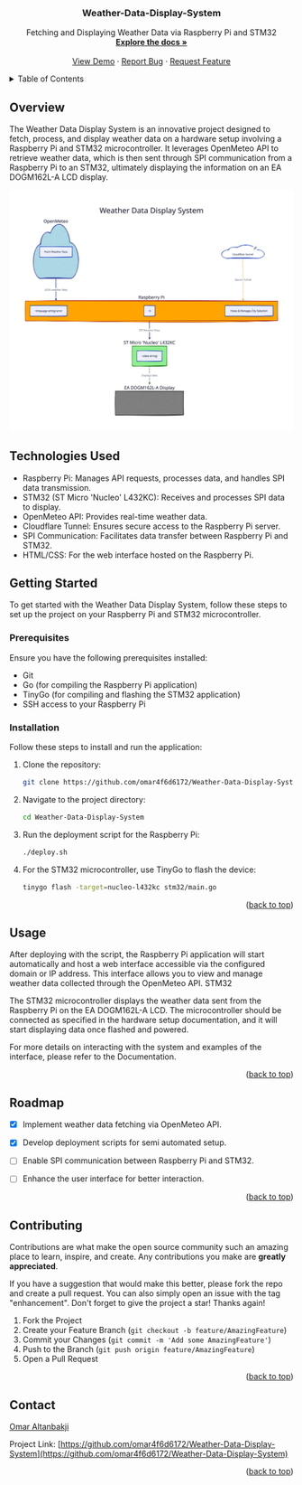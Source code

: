 
<a name="readme-top"></a>


<!-- PROJECT LOGO -->
<br />
<div align="center">
  <a href="https://github.com/omar4f6d6172/Weather-Data-Display-System">

  </a>

  <h3 align="center">Weather-Data-Display-System</h3>

  <p align="center">
     Fetching and Displaying Weather Data via Raspberry Pi and STM32
    <br />
    <a href="https://github.com/omar4f6d6172/Weather-Data-Display-System"><strong>Explore the docs »</strong></a>
    <br />
    <br />
    <a href="https://github.com/omar4f6d6172/Weather-Data-Display-System">View Demo</a>
    ·
    <a href="https://github.com/omar4f6d6172/Weather-Data-Display-System/issues/new?labels=bug&template=bug-report---.md">Report Bug</a>
    ·
    <a href="https://github.com/omar4f6d6172/Weather-Data-Display-System/issues/new?labels=enhancement&template=feature-request---.md">Request Feature</a>
  </p>
</div>



<!-- TABLE OF CONTENTS -->
<details>
  <summary>Table of Contents</summary>
  <ol>
    <li>
      <a href="#about-the-project">About The Project</a>
      <ul>
        <li><a href="#built-with">Built With</a></li>
      </ul>
    </li>
    <li>
      <a href="#getting-started">Getting Started</a>
      <ul>
        <li><a href="#prerequisites">Prerequisites</a></li>
        <li><a href="#installation">Installation</a></li>
      </ul>
    </li>
    <li><a href="#usage">Usage</a></li>
    <li><a href="#roadmap">Roadmap</a></li>
    <li><a href="#contributing">Contributing</a></li>
    <li><a href="#license">License</a></li>
    <li><a href="#contact">Contact</a></li>
    <li><a href="#acknowledgments">Acknowledgments</a></li>
  </ol>
</details>



## Overview

The Weather Data Display System is an innovative project designed to fetch, process, and display weather data on a hardware setup involving a Raspberry Pi and STM32 microcontroller. It leverages OpenMeteo API to retrieve weather data, which is then sent through SPI communication from a Raspberry Pi to an STM32, ultimately displaying the information on an EA DOGM162L-A LCD display.

![](diagram.svg)

## Technologies Used

- Raspberry Pi: Manages API requests, processes data, and handles SPI data transmission.
- STM32 (ST Micro 'Nucleo' L432KC): Receives and processes SPI data to display.
- OpenMeteo API: Provides real-time weather data.
- Cloudflare Tunnel: Ensures secure access to the Raspberry Pi server.
- SPI Communication: Facilitates data transfer between Raspberry Pi and STM32.
- HTML/CSS: For the web interface hosted on the Raspberry Pi.


## Getting Started

To get started with the Weather Data Display System, follow these steps to set up the project on your Raspberry Pi and STM32 microcontroller.

### Prerequisites

Ensure you have the following prerequisites installed:

- Git
- Go (for compiling the Raspberry Pi application)
- TinyGo (for compiling and flashing the STM32 application)
- SSH access to your Raspberry Pi


### Installation

Follow these steps to install and run the application:

1. Clone the repository:
    ```sh
    git clone https://github.com/omar4f6d6172/Weather-Data-Display-System.git
    ```

2. Navigate to the project directory:
    ```sh
    cd Weather-Data-Display-System
    ```

3. Run the deployment script for the Raspberry Pi:
    ```sh
    ./deploy.sh
    ```

4. For the STM32 microcontroller, use TinyGo to flash the device:
    ```sh
    tinygo flash -target=nucleo-l432kc stm32/main.go
    ```

<p align="right">(<a href="#readme-top">back to top</a>)</p>

## Usage

After deploying with the script, the Raspberry Pi application will start automatically and host a web interface accessible via the configured domain or IP address. This interface allows you to view and manage weather data collected through the OpenMeteo API.
STM32

The STM32 microcontroller displays the weather data sent from the Raspberry Pi on the EA DOGM162L-A LCD. The microcontroller should be connected as specified in the hardware setup documentation, and it will start displaying data once flashed and powered.

For more details on interacting with the system and examples of the interface, please refer to the Documentation.
<p align="right">(<a href="#readme-top">back to top</a>)</p>

## Roadmap

- [x] Implement weather data fetching via OpenMeteo API.
- [x] Develop deployment scripts for semi automated setup.
- [ ] Enable SPI communication between Raspberry Pi and STM32.
- [ ] Enhance the user interface for better interaction.



<p align="right">(<a href="#readme-top">back to top</a>)</p>

<!-- CONTRIBUTING -->
## Contributing

Contributions are what make the open source community such an amazing place to learn, inspire, and create. Any contributions you make are **greatly appreciated**.

If you have a suggestion that would make this better, please fork the repo and create a pull request. You can also simply open an issue with the tag "enhancement".
Don't forget to give the project a star! Thanks again!

1. Fork the Project
2. Create your Feature Branch (`git checkout -b feature/AmazingFeature`)
3. Commit your Changes (`git commit -m 'Add some AmazingFeature'`)
4. Push to the Branch (`git push origin feature/AmazingFeature`)
5. Open a Pull Request

<p align="right">(<a href="#readme-top">back to top</a>)</p>






<!-- CONTACT -->
## Contact

[Omar Altanbakji](mailto:omar.4f6d72@gmail.com) 

Project Link: [https://github.com/omar4f6d6172/Weather-Data-Display-System](https://github.com/omar4f6d6172/Weather-Data-Display-System)

<p align="right">(<a href="#readme-top">back to top</a>)</p>



